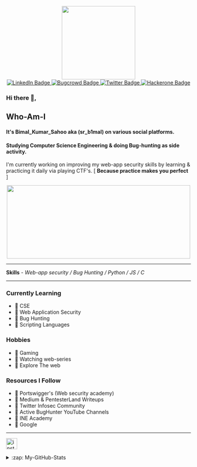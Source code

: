 <div id="header" align="center">
  <img src="https://media.giphy.com/media/M9gbBd9nbDrOTu1Mqx/giphy.gif" width="200"/>
</div>


<div id="badges" align="center">
  <a href="https://www.linkedin.com/in/srb1mal">
    <img src="https://img.shields.io/badge/LinkedIn-blue?style=for-the-badge&logo=linkedin&logoColor=white" alt="LinkedIn Badge"/>
  </a>
  <a href="https://www.bugcrowd.com/srb1mal">
    <img src="https://img.shields.io/badge/Bugcrowd-orange?style=for-the-badge&logo=Bugcrowd&logoColor=white" alt="Bugcrowd Badge"/>
  </a>
  <a href="https://twitter.com/srb1mal">
    <img src="https://img.shields.io/badge/Twitter-blue?style=for-the-badge&logo=twitter&logoColor=white" alt="Twitter Badge"/>
  </a>
  <a href="https://hackerone.com/srb1mal">
    <img src="https://img.shields.io/badge/Hackerone-black?style=for-the-badge&logo=Hackerone&logoColor=white" alt="Hackerone Badge"/>
  </a>
</div>

<div id="badges" align="center">
  <img src="https://komarev.com/ghpvc/?username=srb1mal&style=flat-square&color=red" alt=""/>
</div>

### Hi there 👋, 

## Who-Am-I

#### It's Bimal_Kumar_Sahoo aka (sr_b1mal) on various social platforms. 
#### Studying Computer Science Engineering & doing Bug-hunting as side activity.


I'm currently working on improving my web-app security skills by learning & practicing it daily via playing CTF's. 
[ **Because practice makes you perfect** ]

<div align="center">
  <img src="https://media.giphy.com/media/dWesBcTLavkZuG35MI/giphy.gif" width="500" height="200"/>
</div>

____________________________________________________________________________________________________________________________________________________________________________


**Skills** - *Web-app security / Bug Hunting / Python / JS / C*
*************

### Currently Learning 

- 🔰 CSE
- 🔰 Web Application Security 
- 🔰 Bug Hunting
- 🔰 Scripting Languages

### Hobbies

- 🔰 Gaming 
- 🔰 Watching web-series
- 🔰 Explore The web

### Resources I Follow

- 🔰 Portswigger's (Web security academy)
- 🔰 Medium & PentesterLand Writeups
- 🔰 Twitter Infosec Community
- 🔰 Active BugHunter YouTube Channels
- 🔰 INE Academy
- 🔰 Google
____________________________________________________________________________________________________________________________________________________________________________

[<img src='https://cdn.jsdelivr.net/npm/simple-icons@3.0.1/icons/instagram.svg' alt='instagram' height='30'>](https://www.instagram.com/srb1mal/)


<details>
  <summary>:zap: My-GitHub-Stats </summary>

  <img align="center" alt="srb1mal's GitHub Stats" src="https://github-readme-stats.vercel.app/api?username=srb1mal&&show_icons=true&theme=radical" />

</details>
